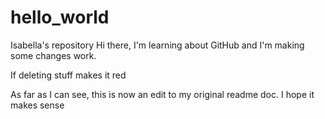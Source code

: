 # hello_world
Isabella's repository
Hi there, I'm learning about GitHub and I'm making some changes work.

If deleting stuff makes it red

As far as I can see, this is now an edit to my original readme doc. I hope it makes sense
